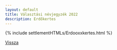 ```yaml
---
layout: default
title: Választási névjegyzék 2022
description: Erdőkertes
---
```


{% include settlementHTMLs/Erdooxxkertes.html %}

[Vissza](../)